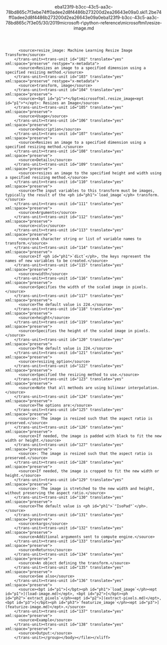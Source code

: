 <?xml version="1.0"?><xliff version="1.2" xmlns="urn:oasis:names:tc:xliff:document:1.2" xmlns:xsi="http://www.w3.org/2001/XMLSchema-instance" xsi:schemaLocation="urn:oasis:names:tc:xliff:document:1.2 xliff-core-1.2-transitional.xsd"><file datatype="xml" original="resize-image.md" source-language="en-US" target-language="en-US"><header><tool tool-id="mdxliff" tool-name="mdxliff" tool-version="1.0-8ab897d" tool-company="Microsoft" /><xliffext:skl_file_name xmlns:xliffext="urn:microsoft:content:schema:xliffextensions">eba123f9-b3cc-43c5-aa3c-78bd865c7f3ebe74ff0adee2d8f4486b273200d2ea26643e09a0.skl</xliffext:skl_file_name><xliffext:version xmlns:xliffext="urn:microsoft:content:schema:xliffextensions">1.2</xliffext:version><xliffext:ms.openlocfilehash xmlns:xliffext="urn:microsoft:content:schema:xliffextensions">be74ff0adee2d8f4486b273200d2ea26643e09a0</xliffext:ms.openlocfilehash><xliffext:ms.sourcegitcommit xmlns:xliffext="urn:microsoft:content:schema:xliffextensions">eba123f9-b3cc-43c5-aa3c-78bd865c7f3e</xliffext:ms.sourcegitcommit><xliffext:ms.lasthandoff xmlns:xliffext="urn:microsoft:content:schema:xliffextensions">05/30/2019</xliffext:ms.lasthandoff><xliffext:ms.openlocfilepath xmlns:xliffext="urn:microsoft:content:schema:xliffextensions">microsoft-r\python-reference\microsoftml\resize-image.md</xliffext:ms.openlocfilepath></header><body><group id="content" extype="content"><trans-unit id="101" translate="yes" xml:space="preserve" restype="x-metadata">
          <source>resize_image: Machine Learning Resize Image Transform</source>
        </trans-unit><trans-unit id="102" translate="yes" xml:space="preserve" restype="x-metadata">
          <source>Resizes an image to a specified dimension using a specified resizing method.</source>
        </trans-unit><trans-unit id="103" translate="yes" xml:space="preserve" restype="x-metadata">
          <source>transform, image</source>
        </trans-unit><trans-unit id="104" translate="yes" xml:space="preserve">
          <source><bpt id="p1">*</bpt>microsoftml.resize_image<ept id="p1">*</ept>: Resizes an Image</source>
        </trans-unit><trans-unit id="105" translate="yes" xml:space="preserve">
          <source>Usage</source>
        </trans-unit><trans-unit id="106" translate="yes" xml:space="preserve">
          <source>Description</source>
        </trans-unit><trans-unit id="107" translate="yes" xml:space="preserve">
          <source>Resizes an image to a specified dimension using a specified resizing method.</source>
        </trans-unit><trans-unit id="108" translate="yes" xml:space="preserve">
          <source>Details</source>
        </trans-unit><trans-unit id="109" translate="yes" xml:space="preserve">
          <source>resizes an image to the specified height and width using a specified resizing method.</source>
        </trans-unit><trans-unit id="110" translate="yes" xml:space="preserve">
          <source>The input variables to this transform must be images, typically the result of the <ph id="ph1">`load_image`</ph> transform.</source>
        </trans-unit><trans-unit id="111" translate="yes" xml:space="preserve">
          <source>Arguments</source>
        </trans-unit><trans-unit id="112" translate="yes" xml:space="preserve">
          <source>cols</source>
        </trans-unit><trans-unit id="113" translate="yes" xml:space="preserve">
          <source>A character string or list of variable names to transform.</source>
        </trans-unit><trans-unit id="114" translate="yes" xml:space="preserve">
          <source>If <ph id="ph1">`dict`</ph>, the keys represent the names of new variables to be created.</source>
        </trans-unit><trans-unit id="115" translate="yes" xml:space="preserve">
          <source>width</source>
        </trans-unit><trans-unit id="116" translate="yes" xml:space="preserve">
          <source>Specifies the width of the scaled image in pixels.</source>
        </trans-unit><trans-unit id="117" translate="yes" xml:space="preserve">
          <source>The default value is 224.</source>
        </trans-unit><trans-unit id="118" translate="yes" xml:space="preserve">
          <source>height</source>
        </trans-unit><trans-unit id="119" translate="yes" xml:space="preserve">
          <source>Specifies the height of the scaled image in pixels.</source>
        </trans-unit><trans-unit id="120" translate="yes" xml:space="preserve">
          <source>The default value is 224.</source>
        </trans-unit><trans-unit id="121" translate="yes" xml:space="preserve">
          <source>resizing_option</source>
        </trans-unit><trans-unit id="122" translate="yes" xml:space="preserve">
          <source>Specified the resizing method to use.</source>
        </trans-unit><trans-unit id="123" translate="yes" xml:space="preserve">
          <source>Note that all methods are using bilinear interpolation.</source>
        </trans-unit><trans-unit id="124" translate="yes" xml:space="preserve">
          <source>The options are:</source>
        </trans-unit><trans-unit id="125" translate="yes" xml:space="preserve">
          <source>: The image is resized such that the aspect ratio is preserved.</source>
        </trans-unit><trans-unit id="126" translate="yes" xml:space="preserve">
          <source>If needed, the image is padded with black to fit the new width or height.</source>
        </trans-unit><trans-unit id="127" translate="yes" xml:space="preserve">
          <source>: The image is resized such that the aspect ratio is preserved.</source>
        </trans-unit><trans-unit id="128" translate="yes" xml:space="preserve">
          <source>If needed, the image is cropped to fit the new width or height.</source>
        </trans-unit><trans-unit id="129" translate="yes" xml:space="preserve">
          <source>: The image is stretched to the new width and height, without preserving the aspect ratio.</source>
        </trans-unit><trans-unit id="130" translate="yes" xml:space="preserve">
          <source>The default value is <ph id="ph1">`"IsoPad"`</ph>.</source>
        </trans-unit><trans-unit id="131" translate="yes" xml:space="preserve">
          <source>kargs</source>
        </trans-unit><trans-unit id="132" translate="yes" xml:space="preserve">
          <source>Additional arguments sent to compute engine.</source>
        </trans-unit><trans-unit id="133" translate="yes" xml:space="preserve">
          <source>Returns</source>
        </trans-unit><trans-unit id="134" translate="yes" xml:space="preserve">
          <source>An object defining the transform.</source>
        </trans-unit><trans-unit id="135" translate="yes" xml:space="preserve">
          <source>See also</source>
        </trans-unit><trans-unit id="136" translate="yes" xml:space="preserve">
          <source><bpt id="p1">[</bpt><ph id="ph1">`load_image`</ph><ept id="p1">](load-image.md)</ept>, <bpt id="p2">[</bpt><ph id="ph2">`extract_pixels`</ph><ept id="p2">](extract-pixels.md)</ept>, <bpt id="p3">[</bpt><ph id="ph3">`featurize_image`</ph><ept id="p3">](featurize-image.md)</ept>.</source>
        </trans-unit><trans-unit id="137" translate="yes" xml:space="preserve">
          <source>Example</source>
        </trans-unit><trans-unit id="138" translate="yes" xml:space="preserve">
          <source>Output:</source>
        </trans-unit></group></body></file></xliff>